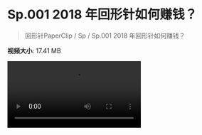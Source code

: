 # Sp.001 2018 年回形针如何赚钱？

> 回形针PaperClip / Sp / Sp.001 2018 年回形针如何赚钱？

**视频大小**: 17.41 MB

<div class="video"><video src="https://file.hsyhx.top/video/PaperClip/Sp/001.mp4" controls preload>🤔 您的浏览器不支持 video 标签</video></div>